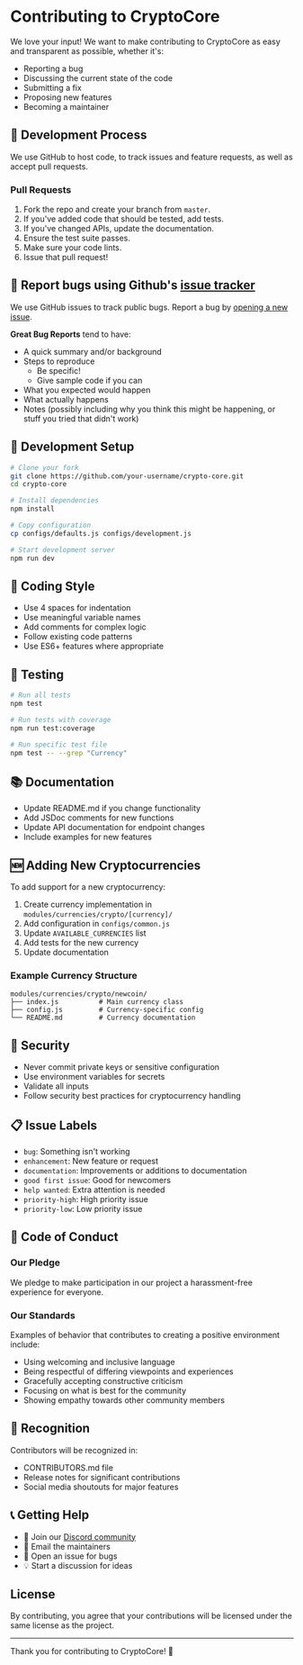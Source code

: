 # Contributing to CryptoCore

We love your input! We want to make contributing to CryptoCore as easy and transparent as possible, whether it's:

- Reporting a bug
- Discussing the current state of the code
- Submitting a fix
- Proposing new features
- Becoming a maintainer

## 🚀 Development Process

We use GitHub to host code, to track issues and feature requests, as well as accept pull requests.

### Pull Requests

1. Fork the repo and create your branch from `master`.
2. If you've added code that should be tested, add tests.
3. If you've changed APIs, update the documentation.
4. Ensure the test suite passes.
5. Make sure your code lints.
6. Issue that pull request!

## 🐛 Report bugs using Github's [issue tracker](https://github.com/tikajhq/crypto-core/issues)

We use GitHub issues to track public bugs. Report a bug by [opening a new issue](https://github.com/tikajhq/crypto-core/issues/new).

**Great Bug Reports** tend to have:

- A quick summary and/or background
- Steps to reproduce
  - Be specific!
  - Give sample code if you can
- What you expected would happen
- What actually happens
- Notes (possibly including why you think this might be happening, or stuff you tried that didn't work)

## 🔧 Development Setup

```bash
# Clone your fork
git clone https://github.com/your-username/crypto-core.git
cd crypto-core

# Install dependencies
npm install

# Copy configuration
cp configs/defaults.js configs/development.js

# Start development server
npm run dev
```

## 📝 Coding Style

- Use 4 spaces for indentation
- Use meaningful variable names
- Add comments for complex logic
- Follow existing code patterns
- Use ES6+ features where appropriate

## 🧪 Testing

```bash
# Run all tests
npm test

# Run tests with coverage
npm run test:coverage

# Run specific test file
npm test -- --grep "Currency"
```

## 📚 Documentation

- Update README.md if you change functionality
- Add JSDoc comments for new functions
- Update API documentation for endpoint changes
- Include examples for new features

## 🆕 Adding New Cryptocurrencies

To add support for a new cryptocurrency:

1. Create currency implementation in `modules/currencies/crypto/[currency]/`
2. Add configuration in `configs/common.js`
3. Update `AVAILABLE_CURRENCIES` list
4. Add tests for the new currency
5. Update documentation

### Example Currency Structure

```
modules/currencies/crypto/newcoin/
├── index.js          # Main currency class
├── config.js         # Currency-specific config
└── README.md         # Currency documentation
```

## 🔐 Security

- Never commit private keys or sensitive configuration
- Use environment variables for secrets
- Validate all inputs
- Follow security best practices for cryptocurrency handling

## 📋 Issue Labels

- `bug`: Something isn't working
- `enhancement`: New feature or request
- `documentation`: Improvements or additions to documentation
- `good first issue`: Good for newcomers
- `help wanted`: Extra attention is needed
- `priority-high`: High priority issue
- `priority-low`: Low priority issue

## 🤝 Code of Conduct

### Our Pledge

We pledge to make participation in our project a harassment-free experience for everyone.

### Our Standards

Examples of behavior that contributes to creating a positive environment include:

- Using welcoming and inclusive language
- Being respectful of differing viewpoints and experiences
- Gracefully accepting constructive criticism
- Focusing on what is best for the community
- Showing empathy towards other community members

## 🎉 Recognition

Contributors will be recognized in:

- CONTRIBUTORS.md file
- Release notes for significant contributions
- Social media shoutouts for major features

## 📞 Getting Help

- 💬 Join our [Discord community](https://discord.gg/crypto-core)
- 📧 Email the maintainers
- 🐛 Open an issue for bugs
- 💡 Start a discussion for ideas

## License

By contributing, you agree that your contributions will be licensed under the same license as the project.

---

Thank you for contributing to CryptoCore! 🚀